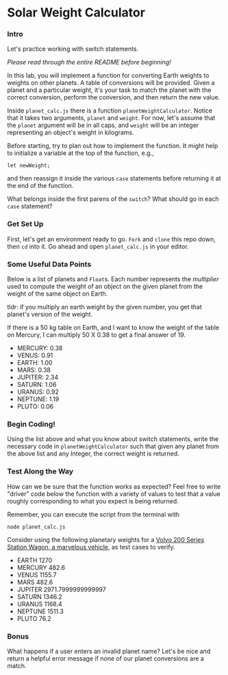 # Solar Weight Calculator

### Intro
Let's practice working with switch statements.  

_Please read through the entire README before beginning!_

 In this lab, you will implement a function for converting Earth weights to weights on other planets.  A table of conversions will be provided.  Given a planet and a particular weight, it's your task to match the planet with the correct conversion, perform the conversion, and then return the new value.

Inside `planet_calc.js` there is a function `planetWeightCalculator`.  Notice that it takes two arguments, `planet` and `weight`.   For now, let's assume that the `planet` argument will be in all caps, and `weight` will be an integer representing an object's weight in kilograms.

Before starting, try to plan out how to implement the function.  It might help to initialize a variable at the top of the function, e.g., 

```let newWeight;```

and then reassign it inside the various `case` statements before returning it at the end of the function.

What belongs inside the first parens of the `switch`?  What should go in each `case` statement?

### Get Set Up
First, let's get an environment ready to go.  `Fork` and `clone` this repo down, then `cd` into it.  Go ahead and open `planet_calc.js` in your editor.

### Some Useful Data Points
Below is a list of planets and `Float`s.  Each number represents the *multiplier* used to compute the weight of an object on the given planet from the weight of the same object on Earth.  

tldr: if you multiply an earth weight by the given number, you get that planet's version of the weight.

If there is a 50 kg table on Earth, and I want to know the weight of the table on Mercury, I can multiply 50 X 0.38 to get a final answer of 19.

- MERCURY: 0.38
- VENUS: 0.91
- EARTH: 1.00
- MARS: 0.38
- JUPITER: 2.34
- SATURN: 1.06
- URANUS: 0.92
- NEPTUNE: 1.19
- PLUTO: 0.06

### Begin Coding!
Using the list above and what you know about switch statements, write the necessary code in `planetWeightCalculator` such that given any planet from the above list and any Integer, the correct weight is returned.

### Test Along the Way

How can we be sure that the function works as expected?  Feel free to write "driver" code below the function with a variety of values to test that a value roughly corresponding to what you expect is being returned.

Remember, you can execute the script from the terminal with

```
node planet_calc.js
```

Consider using the following planetary weights for a [Volvo 200 Series Station Wagon, a marvelous vehicle,](https://en.wikipedia.org/wiki/Volvo_200_Series) as test cases to verify.

- EARTH  		1270
- MERCURY   	482.6
- VENUS  		1155.7
- MARS  		482.6
- JUPITER   	2971.7999999999997
- SATURN  	1346.2
- URANUS  	1168.4
- NEPTUNE  	1511.3
- PLUTO		76.2


### Bonus
What happens if a user enters an invalid planet name?  Let's be nice and return a helpful error message if none of our planet conversions are a match.
